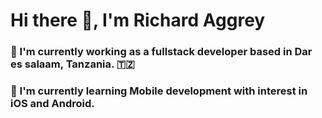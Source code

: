 # Hi there 👋, I'm Richard Aggrey

### 🥇 I'm currently working as a fullstack developer based in Dar es salaam, Tanzania. 🇹🇿

### 🏫 I'm currently learning Mobile development with interest in iOS and Android.

<!--
**rijkerd/rijkerd** is a ✨ _special_ ✨ repository because its `README.md` (this file) appears on your GitHub profile.

Here are some ideas to get you started:

- 🔭 I’m currently working on ...
- 🌱 I’m currently learning ...
- 👯 I’m looking to collaborate on ...
- 🤔 I’m looking for help with ...
- 💬 Ask me about ...
- 📫 How to reach me: ...
- 😄 Pronouns: ...
- ⚡ Fun fact: ...
-->
